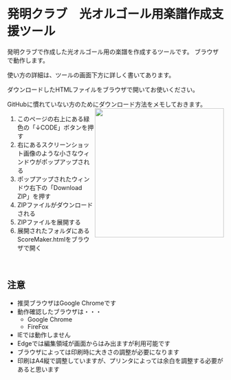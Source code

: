 # 発明クラブ　光オルゴール用楽譜作成支援ツール

発明クラブで作成した光オルゴール用の楽譜を作成するツールです。
ブラウザで動作します。

使い方の詳細は、ツールの画面下方に詳しく書いてあります。

ダウンロードしたHTMLファイルをブラウザで開いてお使いください。

GitHubに慣れていない方のためにダウンロード方法をメモしておきます。
<img src="https://help.github.com/assets/images/help/repository/https-url-clone.png" width="300"  align="right">

1. このページの右上にある緑色の「↓CODE」ボタンを押す
1. 右にあるスクリーンショット画像のような小さなウィンドウがポップアップされる 
1. ポップアップされたウィンドウ右下の「Download ZIP」を押す
1. ZIPファイルがダウンロードされる
1. ZIPファイルを展開する
1. 展開されたフォルダにある ScoreMaker.htmlをブラウザで開く

<br clear="right" />

## 注意
* 推奨ブラウザはGoogle Chromeです
* 動作確認したブラウザは・・・
  * Google Chrome
  * FireFox
* IEでは動作しません
* Edgeでは編集領域が画面からはみ出ますが利用可能です
* ブラウザによっては印刷時に大きさの調整が必要になります
* 印刷はA4縦で調整していますが、プリンタによっては余白を調整する必要があると思います
